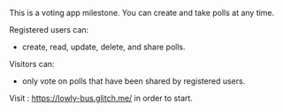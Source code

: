 This is a voting app milestone. You can create and take polls at any time.

Registered users can:
- create, read, update, delete, and share polls.

Visitors can:
- only vote on polls that have been shared by registered users.


Visit : https://lowly-bus.glitch.me/ in order to start.
